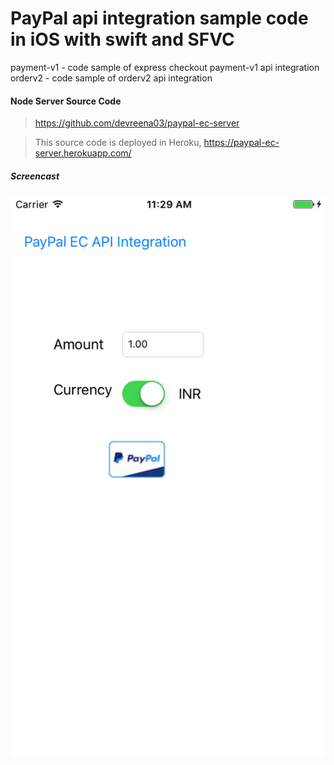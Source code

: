 # PayPal api integration sample code in iOS with swift and SFVC

payment-v1 - code sample of express checkout payment-v1 api integration
orderv2 - code sample of orderv2 api integration

#### Node Server Source Code 

>https://github.com/devreena03/paypal-ec-server

>This source code is deployed in Heroku, https://paypal-ec-server.herokuapp.com/


##### Screencast

![ScreenShot](https://github.com/devreena03/PayPal_ECAPI_iOS_Swift_SVC_Demo/blob/master/screencast.gif)
